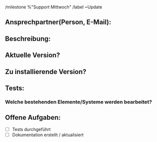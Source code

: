/milestone %"Support Mittwoch" 
/label ~Update 
## Ansprechpartner(Person, E-Mail):

## Beschreibung:

## Aktuelle Version?

## Zu installierende Version?

## Tests:
### Welche bestehenden Elemente/Systeme werden bearbeitet?

## Offene Aufgaben:
* [ ] Tests durchgeführt 
* [ ] Dokumentation erstellt / aktualisiert 
